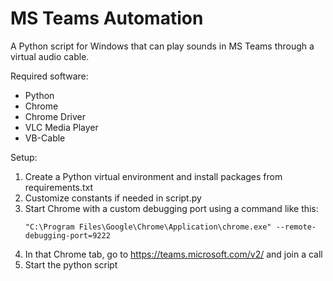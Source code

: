 # MS Teams Automation

A Python script for Windows that can play sounds in MS Teams through a virtual audio cable.

Required software:
- Python
- Chrome
- Chrome Driver
- VLC Media Player
- VB-Cable

Setup:
1. Create a Python virtual environment and install packages from requirements.txt
1. Customize constants if needed in script.py
1. Start Chrome with a custom debugging port using a command like this:
   ```
   "C:\Program Files\Google\Chrome\Application\chrome.exe" --remote-debugging-port=9222
   ```
1. In that Chrome tab, go to https://teams.microsoft.com/v2/ and join a call
1. Start the python script
